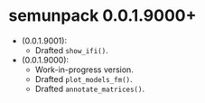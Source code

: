 # semunpack 0.0.1.9000+

- (0.0.1.9001):
    - Drafted `show_ifi()`.
- (0.0.1.9000):
    - Work-in-progress version.
    - Drafted `plot_models_fm()`.
    - Drafted `annotate_matrices()`.